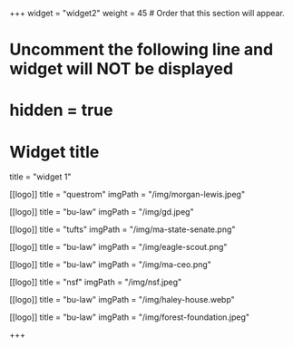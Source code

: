 +++
widget = "widget2"
weight = 45  # Order that this section will appear.

# Uncomment the following line and widget will NOT be displayed
# hidden = true

# Widget title
title = "widget 1"


[[logo]]
  title = "questrom"
  imgPath = "/img/morgan-lewis.jpeg"

[[logo]]
  title = "bu-law"
  imgPath = "/img/gd.jpeg"


[[logo]]
  title = "tufts"
  imgPath = "/img/ma-state-senate.png"


[[logo]]
  title = "bu-law"
  imgPath = "/img/eagle-scout.png"


[[logo]]
  title = "bu-law"
  imgPath = "/img/ma-ceo.png"

[[logo]]
  title = "nsf"
  imgPath = "/img/nsf.jpeg"
  
[[logo]]
  title = "bu-law"
  imgPath = "/img/haley-house.webp"




[[logo]]
  title = "bu-law"
  imgPath = "/img/forest-foundation.jpeg"


+++

